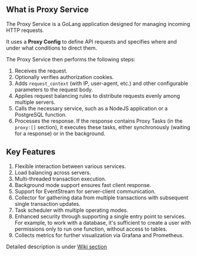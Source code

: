 ## What is Proxy Service

The Proxy Service is a GoLang application designed for managing incoming HTTP requests.

It uses a **Proxy Config** to define API requests and specifies where and under what conditions to direct them.

The Proxy Service then performs the following steps:
1.  Receives the request.
2.  Optionally verifies authorization cookies.
3.  Adds `request_context` (with IP, user-agent, etc.) and other configurable parameters to the request body.
4.  Applies request balancing rules to distribute requests evenly among multiple servers.
5.  Calls the necessary service, such as a NodeJS application or a PostgreSQL function.
6.  Processes the response. If the response contains Proxy Tasks (in the `proxy:[]` section), it executes these tasks, either synchronously (waiting for a response) or in the background.

## Key Features

1.  Flexible interaction between various services.
2.  Load balancing across servers.
3.  Multi-threaded transaction execution.
4.  Background mode support ensures fast client response.
5.  Support for EventStream for server-client communication.
6.  Collector for gathering data from multiple transactions with subsequent single transaction updates.
7.  Task scheduler with multiple operating modes.
8.  Enhanced security through supporting a single entry point to services. For example, to work with a database, it's sufficient to create a user with permissions only to run one function, without access to tables.
9.  Collects metrics for further visualization via Grafana and Prometheus.

Detailed description is under [Wiki section](https://github.com/Sirius-AI-dev/proxy/wiki)
